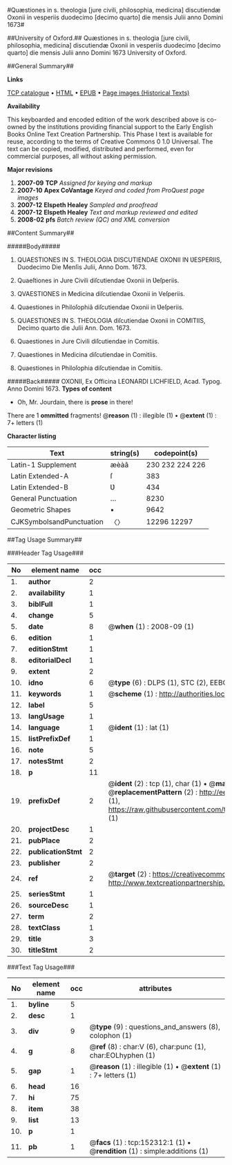 #Quæstiones in s. theologia [jure civili, philosophia, medicina] discutiendæ Oxonii in vesperiis duodecimo [decimo quarto] die mensis Julii anno Domini 1673#

##University of Oxford.##
Quæstiones in s. theologia [jure civili, philosophia, medicina] discutiendæ Oxonii in vesperiis duodecimo [decimo quarto] die mensis Julii anno Domini 1673
University of Oxford.

##General Summary##

**Links**

[TCP catalogue](http://www.ota.ox.ac.uk/tcp/)  • 
[HTML](http://tei.it.ox.ac.uk/tcp/Texts-HTML/free/A90/A90325.html)  • 
[EPUB](http://tei.it.ox.ac.uk/tcp/Texts-EPUB/free/A90/A90325.epub) • 
[Page images (Historical Texts)](https://data.historicaltexts.jisc.ac.uk/view?pubId=eebo-38875818e&pageId=eebo-38875818e-152312-1)

**Availability**

This keyboarded and encoded edition of the
	       work described above is co-owned by the institutions
	       providing financial support to the Early English Books
	       Online Text Creation Partnership. This Phase I text is
	       available for reuse, according to the terms of Creative
	       Commons 0 1.0 Universal. The text can be copied,
	       modified, distributed and performed, even for
	       commercial purposes, all without asking permission.

**Major revisions**

1. __2007-09__ __TCP__ *Assigned for keying and markup*
1. __2007-10__ __Apex CoVantage__ *Keyed and coded from ProQuest page images*
1. __2007-12__ __Elspeth Healey__ *Sampled and proofread*
1. __2007-12__ __Elspeth Healey__ *Text and markup reviewed and edited*
1. __2008-02__ __pfs__ *Batch review (QC) and XML conversion*

##Content Summary##

#####Body#####

1. QUAESTIONES IN S. THEOLOGIA DISCUTIENDAE OXONII IN ƲESPERIIS, Duodecimo Die Menſis Julii, Anno Dom. 1673.

1. Quaeſtiones in Jure Civili diſcutiendae Oxonii in Ʋeſperiis.

1. QVAESTIONES in Medicina diſcutiendae Oxonii in Veſperiis.

1. Quaestiones in Philoſophiâ diſcutiendae Oxonii in Ʋeſperiis.

1. QUAESTIONES IN S. THEOLOGIA diſcutiendae Oxonii in COMITIIS, Decimo quarto die Julii Ann. Dom. 1673.

1. Quaestiones in Jure Civili diſcutiendae in Comitiis.

1. Quaestiones in Medicina diſcutiendae in Comitiis.

1. Quaestiones in Philoſophia diſcutiendae in Comitiis.

#####Back#####
OXONII, Ex Officina LEONARDI LICHFIELD, Acad. Typog. Anno Domini 1673.
**Types of content**

  * Oh, Mr. Jourdain, there is **prose** in there!

There are 1 **ommitted** fragments! 
 @__reason__ (1) : illegible (1)  •  @__extent__ (1) : 7+ letters (1)

**Character listing**


|Text|string(s)|codepoint(s)|
|---|---|---|
|Latin-1 Supplement|æèàâ|230 232 224 226|
|Latin Extended-A|ſ|383|
|Latin Extended-B|Ʋ|434|
|General Punctuation|…|8230|
|Geometric Shapes|▪|9642|
|CJKSymbolsandPunctuation|〈〉|12296 12297|

##Tag Usage Summary##

###Header Tag Usage###

|No|element name|occ|attributes|
|---|---|---|---|
|1.|__author__|2||
|2.|__availability__|1||
|3.|__biblFull__|1||
|4.|__change__|5||
|5.|__date__|8| @__when__ (1) : 2008-09 (1)|
|6.|__edition__|1||
|7.|__editionStmt__|1||
|8.|__editorialDecl__|1||
|9.|__extent__|2||
|10.|__idno__|6| @__type__ (6) : DLPS (1), STC (2), EEBO-CITATION (1), OCLC (1), VID (1)|
|11.|__keywords__|1| @__scheme__ (1) : http://authorities.loc.gov/ (1)|
|12.|__label__|5||
|13.|__langUsage__|1||
|14.|__language__|1| @__ident__ (1) : lat (1)|
|15.|__listPrefixDef__|1||
|16.|__note__|5||
|17.|__notesStmt__|2||
|18.|__p__|11||
|19.|__prefixDef__|2| @__ident__ (2) : tcp (1), char (1)  •  @__matchPattern__ (2) : ([0-9\-]+):([0-9IVX]+) (1), (.+) (1)  •  @__replacementPattern__ (2) : http://eebo.chadwyck.com/downloadtiff?vid=$1&page=$2 (1), https://raw.githubusercontent.com/textcreationpartnership/Texts/master/tcpchars.xml#$1 (1)|
|20.|__projectDesc__|1||
|21.|__pubPlace__|2||
|22.|__publicationStmt__|2||
|23.|__publisher__|2||
|24.|__ref__|2| @__target__ (2) : https://creativecommons.org/publicdomain/zero/1.0/ (1), http://www.textcreationpartnership.org/docs/. (1)|
|25.|__seriesStmt__|1||
|26.|__sourceDesc__|1||
|27.|__term__|2||
|28.|__textClass__|1||
|29.|__title__|3||
|30.|__titleStmt__|2||


###Text Tag Usage###

|No|element name|occ|attributes|
|---|---|---|---|
|1.|__byline__|5||
|2.|__desc__|1||
|3.|__div__|9| @__type__ (9) : questions_and_answers (8), colophon (1)|
|4.|__g__|8| @__ref__ (8) : char:V (6), char:punc (1), char:EOLhyphen (1)|
|5.|__gap__|1| @__reason__ (1) : illegible (1)  •  @__extent__ (1) : 7+ letters (1)|
|6.|__head__|16||
|7.|__hi__|75||
|8.|__item__|38||
|9.|__list__|13||
|10.|__p__|1||
|11.|__pb__|1| @__facs__ (1) : tcp:152312:1 (1)  •  @__rendition__ (1) : simple:additions (1)|
